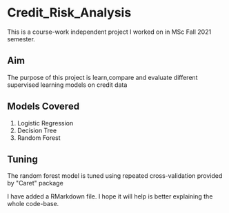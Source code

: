 # Credit_Risk_Analysis
This is a course-work independent project I worked on in MSc Fall 2021 semester.

## Aim 
The purpose of this project is learn,compare and evaluate different supervised learning models on credit data

## Models Covered
1. Logistic Regression
2. Decision Tree
3. Random Forest

## Tuning
The random forest model is tuned using repeated cross-validation provided by "Caret" package

I have added a RMarkdown file. I hope it will help is better explaining the whole code-base.
